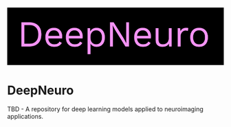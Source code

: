 ![Alt text](./package_resources/logos/DeepNeuro_alt.PNG?raw=true "Title")

# DeepNeuro
TBD - A repository for deep learning models applied to neuroimaging applications.

